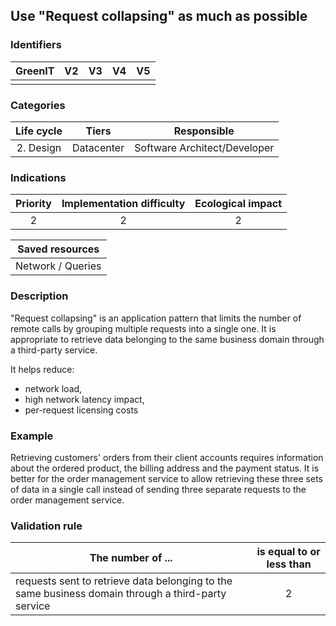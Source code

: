 ## Use "Request collapsing" as much as possible

### Identifiers

| GreenIT | V2  | V3  | V4  | V5  |
| :-----: | :-: | :-: | :-: | :-: |
|         |     |     |     |     |

### Categories

| Life cycle |   Tiers    |         Responsible          |
| :--------: | :--------: | :--------------------------: |
| 2. Design  | Datacenter | Software Architect/Developer |

### Indications

| Priority | Implementation difficulty | Ecological impact |
| :------: | :-----------------------: | :---------------: |
|    2     |             2             |         2         |

|  Saved resources  |
| :---------------: |
| Network / Queries |

### Description

"Request collapsing" is an application pattern that limits the number of remote calls by grouping multiple requests into a single one. It is appropriate to retrieve data belonging to the same business domain through a third-party service.

It helps reduce:

- network load,
- high network latency impact,
- per-request licensing costs

### Example

Retrieving customers' orders from their client accounts requires information about the ordered product, the billing address and the payment status. It is better for the order management service to allow retrieving these three sets of data in a single call instead of sending three separate requests to the order management service.

### Validation rule

| The number of ...                                                                                  | is equal to or less than |
| -------------------------------------------------------------------------------------------------- | :----------------------: |
| requests sent to retrieve data belonging to the same business domain through a third-party service |            2             |
